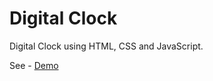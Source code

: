 # Digital Clock 

Digital Clock using HTML, CSS and JavaScript.

See - <a href='https://manishdev20.github.io/Web-Development/Digital20%Clock/'>Demo<a/>
